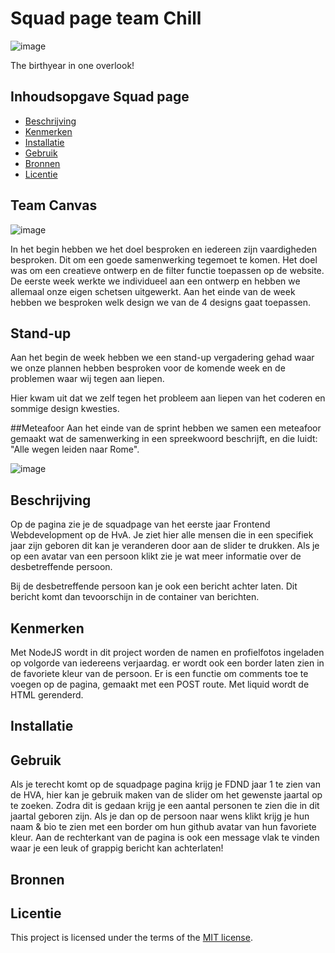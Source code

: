 # Squad page team Chill
![image](https://github.com/user-attachments/assets/b3fada03-0a0f-4eeb-a095-c72c6d1fc516)

The birthyear in one overlook!

## Inhoudsopgave Squad page

  * [Beschrijving](#beschrijving)
  * [Kenmerken](#kenmerken)
  * [Installatie](#installatie)
  * [Gebruik](#gebruik)
  * [Bronnen](#bronnen)
  * [Licentie](#licentie)

## Team Canvas

![image](https://github.com/user-attachments/assets/fe5d9542-a640-405e-8424-a8465a8fb3da)

In het begin hebben we het doel besproken en iedereen zijn vaardigheden besproken. Dit om een goede samenwerking tegemoet te komen. Het doel was om een creatieve ontwerp en de filter functie toepassen op de website. De eerste week werkte we individueel aan een ontwerp en hebben we allemaal onze eigen schetsen uitgewerkt. Aan het einde van de week hebben we besproken welk design we van de 4 designs gaat toepassen.

## Stand-up
Aan het begin de week hebben we een stand-up vergadering gehad waar we onze plannen hebben besproken voor de komende week en de problemen waar wij tegen aan liepen. 

Hier kwam uit dat we zelf tegen het probleem aan liepen van het coderen en sommige design kwesties.

##Meteafoor
Aan het einde van de sprint hebben we samen een meteafoor gemaakt wat de samenwerking in een spreekwoord beschrijft, en die luidt: "Alle wegen leiden naar Rome".

![image](https://github.com/user-attachments/assets/491bbdb0-0150-4f04-a683-b7a16bb0af03)


## Beschrijving
Op de pagina zie je de squadpage van het eerste jaar Frontend Webdevelopment op de HvA. Je ziet hier alle mensen die in een specifiek jaar zijn geboren dit kan je veranderen door aan de slider te drukken. Als je op een avatar van een persoon klikt zie je wat meer informatie over de desbetreffende persoon.

Bij de desbetreffende persoon kan je ook een bericht achter laten. Dit bericht komt dan tevoorschijn in de container van berichten.

## Kenmerken
<!-- Bij Kenmerken staat welke technieken zijn gebruikt en hoe. Wat is de HTML structuur? Wat zijn de belangrijkste dingen in CSS? Wat is er met Javascript gedaan en hoe? Misschien heb je een framwork of library gebruikt? -->
Met NodeJS wordt in dit project worden de namen en profielfotos ingeladen op volgorde van iedereens verjaardag. er wordt ook een border laten zien in de favoriete kleur van de persoon. Er is een functie om comments toe te voegen op de pagina, gemaakt met een POST route. Met liquid wordt de HTML gerenderd.

## Installatie
<!-- Bij Installatie staat stap-voor-stap beschreven hoe je de development omgeving moet inrichten om aan de repository te kunnen werken. -->

## Gebruik

Als je terecht komt op de squadpage pagina krijg je FDND jaar 1 te zien van de HVA, hier kan je gebruik maken van de slider om het gewenste jaartal op te zoeken. Zodra dit is gedaan krijg je een aantal personen te zien die in dit jaartal geboren zijn. Als je dan op de persoon naar wens klikt krijg je hun naam & bio te zien met een border om hun github avatar van hun favoriete kleur. Aan de rechterkant van de pagina is ook een message vlak te vinden waar je een leuk of grappig bericht kan achterlaten!

## Bronnen

## Licentie

This project is licensed under the terms of the [MIT license](./LICENSE).
